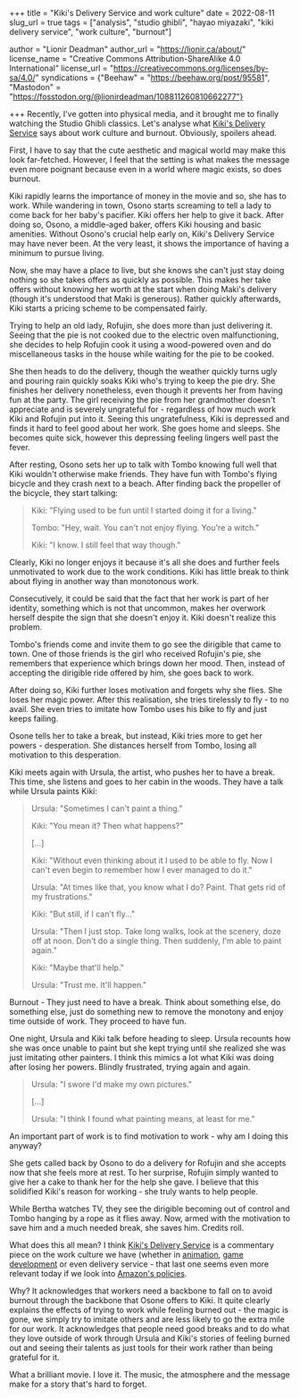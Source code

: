 +++
title = "Kiki's Delivery Service and work culture"
date = 2022-08-11
slug_url = true
tags = ["analysis", "studio ghibli", "hayao miyazaki", "kiki delivery service", "work culture", "burnout"]

author = "Lionir Deadman"
author_url = "https://lionir.ca/about/"
license_name = "Creative Commons Attribution-ShareAlike 4.0 International"
license_url = "https://creativecommons.org/licenses/by-sa/4.0/"
syndications = {"Beehaw" = "https://beehaw.org/post/95581", "Mastodon" = "https://fosstodon.org/@lionirdeadman/108811260810662277"}

+++
Recently, I've gotten into physical media, and it brought me to finally watching the Studio Ghibli classics. Let's analyse what [Kiki's Delivery Service](https://en.wikipedia.org/wiki/Kiki's_Delivery_Service) says about work culture and burnout. Obviously, spoilers ahead.
<!--more-->
First, I have to say that the cute aesthetic and magical world may make this look far-fetched. However, I feel that the setting is what makes the message even more poignant because even in a world where magic exists, so does burnout.

Kiki rapidly learns the importance of money in the movie and so, she has to work. While wandering in town, Osono starts screaming to tell a lady to come back for her baby's pacifier. Kiki offers her help to give it back. After doing so, Osono, a middle-aged baker, offers Kiki housing and basic amenities. Without Osono's crucial help early on, Kiki's Delivery Service may have never been. At the very least, it shows the importance of having a minimum to pursue living.

Now, she may have a place to live, but she knows she can't just stay doing nothing so she takes offers as quickly as possible. This makes her take offers without knowing her worth at the start when doing Maki's delivery (though it's understood that Maki is generous). Rather quickly afterwards, Kiki starts a pricing scheme to be compensated fairly.

Trying to help an old lady, Rofujin, she does more than just delivering it. Seeing that the pie is not cooked due to the electric oven malfunctioning, she decides to help Rofujin cook it using a wood-powered oven and do miscellaneous tasks in the house while waiting for the pie to be cooked. 

She then heads to do the delivery, though the weather quickly turns ugly and pouring rain quickly soaks Kiki who's trying to keep the pie dry. She finishes her delivery nonetheless, even though it prevents her from having fun at the party. The girl receiving the pie from her grandmother doesn't appreciate and is severely ungrateful for - regardless of how much work Kiki and Rofujin put into it. Seeing this ungratefulness, Kiki is depressed and finds it hard to feel good about her work. She goes home and sleeps. She becomes quite sick, however this depressing feeling lingers well past the fever.

After resting, Osono sets her up to talk with Tombo knowing full well that Kiki wouldn't otherwise make friends. They have fun with Tombo's flying bicycle and they crash next to a beach. After finding back the propeller of the bicycle, they start talking:

> Kiki: "Flying used to be fun until I started doing it for a living."
>
> Tombo: "Hey, wait. You can't not enjoy flying. You're a witch."
>
> Kiki: "I know. I still feel that way though."

Clearly, Kiki no longer enjoys it because it's all she does and further feels unmotivated to work due to the work conditions. Kiki has little break to think about flying in another way than monotonous work. 

Consecutively, it could be said that the fact that her work is part of her identity, something which is not that uncommon, makes her overwork herself despite the sign that she doesn't enjoy it. Kiki doesn't realize this problem. 

Tombo's friends come and invite them to go see the dirigible that came to town. One of those friends is the girl who received Rofujin's pie, she remembers that experience which brings down her mood. Then, instead of accepting the dirigible ride offered by him, she goes back to work.

After doing so, Kiki further loses motivation and forgets why she flies. She loses her magic power. After this realisation, she tries tirelessly to fly - to no avail. She even tries to imitate how Tombo uses his bike to fly and just keeps failing.

Osone tells her to take a break, but instead, Kiki tries more to get her powers - desperation. She distances herself from Tombo, losing all motivation to this desperation.

Kiki meets again with Ursula, the artist, who pushes her to have a break. This time, she listens and goes to her cabin in the woods. They have a talk while Ursula paints Kiki:

> Ursula: "Sometimes I can't paint a thing."
>
> Kiki: "You mean it? Then what happens?"
>
> [...]
>
> Kiki: "Without even thinking about it I used to be able to fly. Now I can't even begin to remember how I ever managed to do it."
>
> Ursula: "At times like that, you know what I do? Paint. That gets rid of my frustrations."
>
> Kiki: "But still, if I can't fly..."
>
> Ursula: "Then I just stop. Take long walks, look at the scenery, doze off at noon. Don't do a single thing. Then suddenly, I'm able to paint again."
>
> Kiki: "Maybe that'll help."
>
> Ursula: "Trust me. It'll happen."

Burnout - They just need to have a break. Think about something else, do something else, just do something new to remove the monotony and enjoy time outside of work. They proceed to have fun.

One night, Ursula and Kiki talk before heading to sleep. Ursula recounts how she was once unable to paint but she kept trying until she realized she was just imitating other painters. I think this mimics a lot what Kiki was doing after losing her powers. Blindly frustrated, trying again and again.

> Ursula: "I swore I'd make my own pictures."
>
> [...]
>
> Ursula: "I think I found what painting means, at least for me."

An important part of work is to find motivation to work - why am I doing this anyway? 

She gets called back by Osono to do a delivery for Rofujin and she accepts now that she feels more at rest. To her surprise, Rofujin simply wanted to give her a cake to thank her for the help she gave. I believe that this solidified Kiki's reason for working - she truly wants to help people.

While Bertha watches TV, they see the dirigible becoming out of control and Tombo hanging by a rope as it flies away. Now, armed with the motivation to save him and a much needed break, she saves him. Credits roll.

What does this all mean? I think [Kiki's Delivery Service](https://en.wikipedia.org/wiki/Kiki's_Delivery_Service) is a commentary piece on the work culture we have (whether in [animation](https://en.wikipedia.org/wiki/Anime#Working_conditions), [game development](https://en.wikipedia.org/wiki/Crunch_(video_games)) or even delivery service - that last one seems even more relevant today if we look into [Amazon's policies](https://en.wikipedia.org/wiki/Amazon_(company)#Working_conditions).

Why? It acknowledges that workers need a backbone to fall on to avoid burnout through the backbone that Osone offers to Kiki. It quite clearly explains the effects of trying to work while feeling burned out - the magic is gone, we simply try to imitate others and are less likely to go the extra mile for our work. It acknowledges that people need good breaks and to do what they love outside of work through Ursula and Kiki's stories of feeling burned out and seeing their talents as just tools for their work rather than being grateful for it.

What a brilliant movie. I love it. The music, the atmosphere and the message make for a story that's hard to forget.
